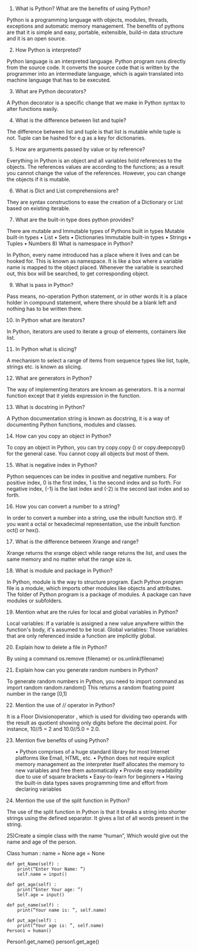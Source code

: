 1) What is Python? What are the benefits of using Python?

Python is a programming language with objects, modules, threads, exceptions and automatic memory management. The benefits of pythons are that it is simple and easy, portable, extensible, build-in data structure and it is an open source.

2) How Python is interpreted?

Python language is an interpreted language. Python program runs directly from the source code. It converts the source code that is written by the 
programmer into an intermediate language, which is again translated into machine language that has to be executed.

3) What are Python decorators?

A Python decorator is a specific change that we make in Python syntax to alter functions easily.

4) What is the difference between list and tuple?

The difference between list and tuple is that list is mutable while tuple is not. Tuple can be hashed for e.g as a key for dictionaries.

5) How are arguments passed by value or by reference?

Everything in Python is an object and all variables hold references to the objects. The references values are according to the functions; as a result you cannot change the value of the references. However, you can change the objects if it is mutable.

6) What is Dict and List comprehensions are?

They are syntax constructions to ease the creation of a Dictionary or List based on existing iterable.

7) What are the built-in type does python provides?

There are mutable and Immutable types of Pythons built in types Mutable built-in types
    • List
    • Sets
    • Dictionaries
Immutable built-in types
    • Strings
    • Tuples
    • Numbers
8) What is namespace in Python?

In Python, every name introduced has a place where it lives and can be hooked for. This is known as namespace. It is like a box where a variable name is mapped to the object placed. Whenever the variable is searched out, this box will be searched, to get corresponding object.

9) What is pass in Python?

Pass means, no-operation Python statement, or in other words it is a place holder in compound statement, where there should be a blank left and nothing has to be written there.

10) In Python what are iterators?

In Python, iterators are used to iterate a group of elements, containers like list.

11) In Python what is slicing?

A mechanism to select a range of items from sequence types like list, tuple, strings etc. is known as slicing.

12) What are generators in Python?

The way of implementing iterators are known as generators. It is a normal function except that it yields expression in the function.

13) What is docstring in Python?

A Python documentation string is known as docstring, it is a way of documenting Python functions, modules and classes.

14) How can you copy an object in Python?

To copy an object in Python, you can try copy.copy () or copy.deepcopy() for the general case. You cannot copy all objects but most of them.

15) What is negative index in Python?

Python sequences can be index in positive and negative numbers. For positive index, 0 is the first index, 1 is the second index and so forth. For negative index, (-1) is the last index and (-2) is the second last index and so forth.

16) How you can convert a number to a string?

In order to convert a number into a string, use the inbuilt function str(). If you want a octal or hexadecimal representation, use the inbuilt function oct() or hex().

17) What is the difference between Xrange and range?

Xrange returns the xrange object while range returns the list, and uses the same memory and no matter what the range size is.

18) What is module and package in Python?

In Python, module is the way to structure program. Each Python program file is a module, which imports other modules like objects and attributes.
The folder of Python program is a package of modules. A package can have modules or subfolders.

19) Mention what are the rules for local and global variables in Python?

Local variables: If a variable is assigned a new value anywhere within the function's body, it's assumed to be local.
Global variables: Those variables that are only referenced inside a function are implicitly global.

20) Explain how to delete a file in Python?

By using a command os.remove (filename) or os.unlink(filename)

21) Explain how can you generate random numbers in Python?

To generate random numbers in Python, you need to import command as
import random
random.random()
This returns a random floating point number in the range [0,1)

22) Mention the use of // operator in Python?

It is a Floor Divisionoperator , which is used for dividing two operands with the result as quotient showing only digits before the decimal point. For instance, 10//5 = 2 and 10.0//5.0 = 2.0.

23) Mention five benefits of using Python?

    • Python comprises of a huge standard library for most Internet platforms like Email, HTML, etc.
    • Python does not require explicit memory  management as the interpreter itself allocates the memory to new variables and free them automatically
    • Provide easy readability due to use of square brackets
    • Easy-to-learn for beginners
    • Having the built-in data types saves programming time and effort from declaring variables

24) Mention the use of the split function in Python?

The use of the split function in Python is that it breaks a string into shorter strings using the defined separator. It gives a list of all words present in the string.

25)Create a simple class with the name  “human”, Which would give out the name and age of the person.

Class human :
	name = None
	age = None

	def get_Name(self) :
		print(“Enter Your Name: ”)
		self.name = input()

	def get_age(self) :
		print(“Enter Your age: ”)
		Self.age = input()

	def put_name(self) :
		print(“Your name is: ”, self.name)

	def put_age(self) :
		print(“Your age is: ”, self.name)
	Person1 = human()
Person1.get_name()
person1.get_age()
